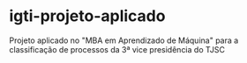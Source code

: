# igti-projeto-aplicado
Projeto aplicado no "MBA em Aprendizado de Máquina" para a classificação de processos da 3ª vice presidência do TJSC
